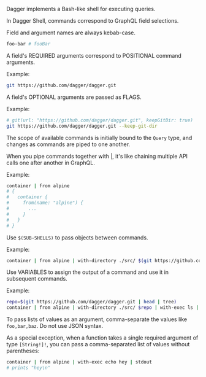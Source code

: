 Dagger implements a Bash-like shell for executing queries.

In Dagger Shell, commands correspond to GraphQL field selections.

Field and argument names are always kebab-case.

```sh
foo-bar # fooBar
```

A field's REQUIRED arguments correspond to POSITIONAL command arguments.

Example:

```sh
git https://github.com/dagger/dagger.git
```

A field's OPTIONAL arguments are passed as FLAGS.

Example:

```sh
# git(url: "https://github.com/dagger/dagger.git", keepGitDir: true)
git https://github.com/dagger/dagger.git --keep-git-dir
```

The scope of available commands is initially bound to the `Query` type, and
changes as commands are piped to one another.

When you pipe commands together with |, it's like chaining multiple API calls one after another in GraphQL.

Example:

```sh
container | from alpine
# {
#   container {
#     from(name: "alpine") {
#       ...
#     }
#   }
# }
```

Use `$(SUB-SHELLS)` to pass objects between commands.

Example:

```sh
container | from alpine | with-directory ./src/ $(git https://github.com/dagger/dagger.git | head | tree) | with-exec ls | stdout
```

Use VARIABLES to assign the output of a command and use it in subsequent commands.

Example:

```sh
repo=$(git https://github.com/dagger/dagger.git | head | tree)
container | from alpine | with-directory ./src/ $repo | with-exec ls | stdout
```

To pass lists of values as an argument, comma-separate the values like
`foo,bar,baz`. Do not use JSON syntax.

As a special exception, when a function takes a single required argument of
type `[String!]!`, you can pass a comma-separated list of values without
parentheses:

```sh
container | from alpine | with-exec echo hey | stdout
# prints "hey\n"
```
